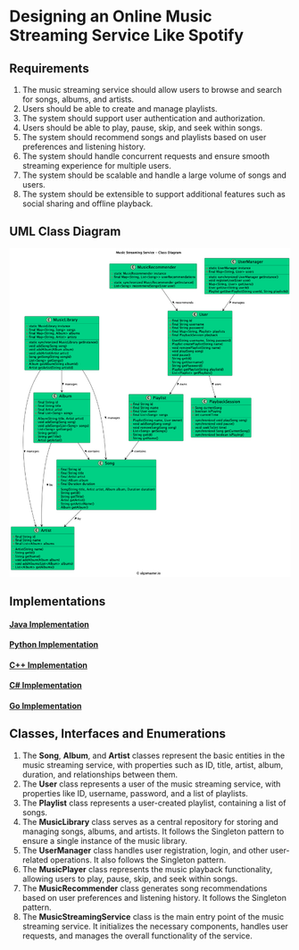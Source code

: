 # Designing an Online Music Streaming Service Like Spotify

## Requirements
1. The music streaming service should allow users to browse and search for songs, albums, and artists.
2. Users should be able to create and manage playlists.
3. The system should support user authentication and authorization.
4. Users should be able to play, pause, skip, and seek within songs.
5. The system should recommend songs and playlists based on user preferences and listening history.
6. The system should handle concurrent requests and ensure smooth streaming experience for multiple users.
7. The system should be scalable and handle a large volume of songs and users.
8. The system should be extensible to support additional features such as social sharing and offline playback.

## UML Class Diagram

![](../uml-diagrams/class-diagrams/musicstreamingservice-class-diagram.png)

## Implementations
#### [Java Implementation](../solutions/java/src/musicstreamingservice/) 
#### [Python Implementation](../solutions/python/musicstreamingservice/)
#### [C++ Implementation](../solutions/cpp/musicstreamingservice/)
#### [C# Implementation](../solutions/csharp/musicstreamingservice/)
#### [Go Implementation](../solutions/golang/musicstreamingservice/)

## Classes, Interfaces and Enumerations
1. The **Song**, **Album**, and **Artist** classes represent the basic entities in the music streaming service, with properties such as ID, title, artist, album, duration, and relationships between them.
2. The **User** class represents a user of the music streaming service, with properties like ID, username, password, and a list of playlists.
3. The **Playlist** class represents a user-created playlist, containing a list of songs.
4. The **MusicLibrary** class serves as a central repository for storing and managing songs, albums, and artists. It follows the Singleton pattern to ensure a single instance of the music library.
5. The **UserManager** class handles user registration, login, and other user-related operations. It also follows the Singleton pattern.
6. The **MusicPlayer** class represents the music playback functionality, allowing users to play, pause, skip, and seek within songs.
7. The **MusicRecommender** class generates song recommendations based on user preferences and listening history. It follows the Singleton pattern.
8. The **MusicStreamingService** class is the main entry point of the music streaming service. It initializes the necessary components, handles user requests, and manages the overall functionality of the service.